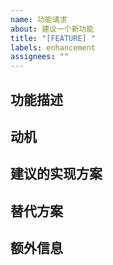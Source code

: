 ```yaml
---
name: 功能请求
about: 建议一个新功能
title: "[FEATURE] "
labels: enhancement
assignees: ""
---
```


## 功能描述

<!-- 清晰简洁地描述你想要的功能 -->

## 动机

<!-- 为什么需要这个功能?它解决什么问题? -->

## 建议的实现方案

<!-- 如果有的话,描述你认为应该如何实现这个功能 -->

## 替代方案

<!-- 描述你考虑过的其他替代方案 -->

## 额外信息

<!-- 添加任何其他有用的信息或截图 -->
